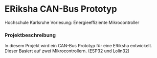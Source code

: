 # ERiksha CAN-Bus Prototyp

Hochschule Karlsruhe
Vorlesung: Energieeffiziente Mikrocontroller

### Projektbeschreibung
In diesem Projekt wird ein CAN-Bus Prototyp für eine ERiksha entwickelt.
Dieser Basiert auf zwei Mikrocontrollern. (ESP32 und Lolin32)




